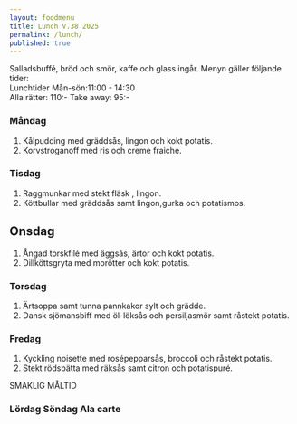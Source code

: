 ```yaml
---
layout: foodmenu
title: Lunch V.38 2025
permalink: /lunch/
published: true
---
```

Salladsbuffé, bröd och smör, kaffe och glass ingår.
Menyn gäller följande tider:  
Lunchtider  Mån-sön:11:00 - 14:30  
Alla rätter: 110:- Take away: 95:-
                                
### Måndag

1. Kålpudding med gräddsås, lingon och kokt potatis.
2. Korvstroganoff med ris och creme fraiche.

### Tisdag

1. Raggmunkar med stekt fläsk , lingon.
2. Köttbullar med gräddsås samt lingon,gurka och potatismos.

## Onsdag
1. Ångad torskfilé med äggsås, ärtor och kokt potatis. 
2. Dillköttsgryta med morötter och kokt potatis. 

### Torsdag

1. Ärtsoppa samt tunna pannkakor sylt och grädde. 
2. Dansk sjömansbiff med öl-löksås och persiljasmör samt råstekt potatis.

### Fredag  

1. Kyckling noisette med rosépepparsås, broccoli och råstekt potatis.
2. Stekt rödspätta med räksås samt citron och potatispuré.

SMAKLIG MÅLTID  

### Lördag Söndag Ala carte





    
       
    

   
    
   
     
